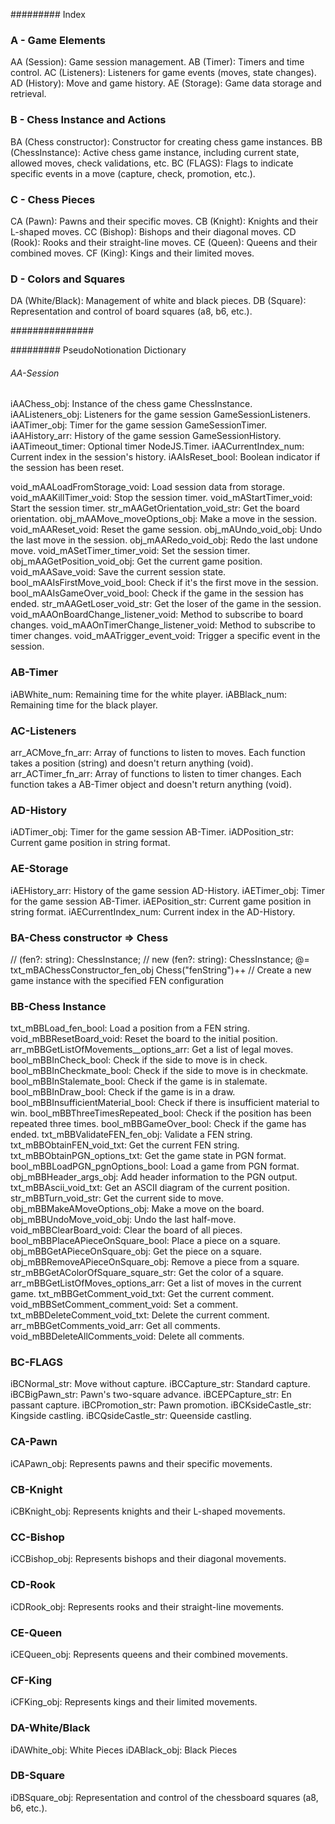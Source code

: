 <!-- "Pseudo Notation" is a naming and representation system designed to provide clarity and structure in programming.

1. Type Prefixes and Suffixes: Each variable and method is labeled with prefixes and suffixes that clearly indicate the type of input and output data. For example, txt_ for text or arr_ for arrays in prefixes, and _obj for objects or _num for numbers in suffixes.

i (Input): The prefix 'i' is used to denote variables that are inputs. These are variables that are used to receive data from outside the method or function they are in. They represent the data coming into a block of code. For example, iUserName_txt could be a variable representing a username input in a text format.

p (Processing): The prefix 'p' indicates variables that are used for processing within the code. These are typically intermediary variables used for calculations, data transformation, or holding temporary data. They are not the primary inputs or outputs but are essential for the internal logic of the code. For instance, pSumTotal_num might be a processing variable used to hold the sum total of certain calculations.

o (Output): The prefix 'o' signifies output variables. These are variables that hold data which will be output from a method or function, or passed on to another part of the program. They represent the result of the processing. An example might be oProcessedData_arr, which could be an array of data processed by the function.

m (Method/Function): The prefix 'm' is used for methods or functions. This prefix is followed by the method's name and often includes information about the types of arguments it takes and the type of data it returns. For example, mCalculateTotal_num_arr could be a method that takes an array of numbers and returns a single number (the total).

2. Categorization: Entities are organized into general categories, each represented by an uppercase letter. For instance, A for game sessions, B for chess instances and actions, C for chess pieces, etc.

3. Specific Subcategories: Within each main category, specific subcategories or additional letters are used to specify concrete elements. For example, in the chess pieces category C, CA is used for pawns, CB for knights, etc.

4. Clear Description of Methods: Methods are described with a m prefix to differentiate them from variables. They include information about input and output types, making it easy to understand what the method does and what is expected as a result.


"Pseudo Notation" is particularly useful in large and complex projects, where consistency and clarity in nomenclature can significantly impact the efficiency of code development and maintenance. -->

######### Index

### A - Game Elements
AA (Session): Game session management.
AB (Timer): Timers and time control.
AC (Listeners): Listeners for game events (moves, state changes).
AD (History): Move and game history.
AE (Storage): Game data storage and retrieval.

### B - Chess Instance and Actions
BA (Chess constructor): Constructor for creating chess game instances.
BB (ChessInstance): Active chess game instance, including current state, allowed moves, check validations, etc.
BC (FLAGS): Flags to indicate specific events in a move (capture, check, promotion, etc.).

### C - Chess Pieces
CA (Pawn): Pawns and their specific moves.
CB (Knight): Knights and their L-shaped moves.
CC (Bishop): Bishops and their diagonal moves.
CD (Rook): Rooks and their straight-line moves.
CE (Queen): Queens and their combined moves.
CF (King): Kings and their limited moves.

### D - Colors and Squares
DA (White/Black): Management of white and black pieces.
DB (Square): Representation and control of board squares (a8, b6, etc.).

###############

######### PseudoNotionation Dictionary 

###### AA-Session
iAAChess_obj: Instance of the chess game ChessInstance.
iAAListeners_obj: Listeners for the game session GameSessionListeners.
iAATimer_obj: Timer for the game session GameSessionTimer.
iAAHistory_arr: History of the game session GameSessionHistory.
iAATimeout_timer: Optional timer NodeJS.Timer.
iAACurrentIndex_num: Current index in the session's history.
iAAIsReset_bool: Boolean indicator if the session has been reset.

void_mAALoadFromStorage_void: Load session data from storage.
void_mAAKillTimer_void: Stop the session timer.
void_mAStartTimer_void: Start the session timer.
str_mAAGetOrientation_void_str: Get the board orientation.
obj_mAAMove_moveOptions_obj: Make a move in the session.
void_mAAReset_void: Reset the game session.
obj_mAUndo_void_obj: Undo the last move in the session.
obj_mAARedo_void_obj: Redo the last undone move.
void_mASetTimer_timer_void: Set the session timer.
obj_mAAGetPosition_void_obj: Get the current game position.
void_mAASave_void: Save the current session state.
bool_mAAIsFirstMove_void_bool: Check if it's the first move in the session.
bool_mAAIsGameOver_void_bool: Check if the game in the session has ended.
str_mAAGetLoser_void_str: Get the loser of the game in the session.
void_mAAOnBoardChange_listener_void: Method to subscribe to board changes.
void_mAAOnTimerChange_listener_void: Method to subscribe to timer changes.
void_mAATrigger_event_void: Trigger a specific event in the session.

### AB-Timer
iABWhite_num: Remaining time for the white player.
iABBlack_num: Remaining time for the black player.

### AC-Listeners
arr_ACMove_fn_arr: Array of functions to listen to moves. Each function takes a position (string) and doesn't return anything (void).
arr_ACTimer_fn_arr: Array of functions to listen to timer changes. Each function takes a AB-Timer object and doesn't return anything (void).

### AD-History
iADTimer_obj: Timer for the game session AB-Timer.
iADPosition_str: Current game position in string format.

### AE-Storage
iAEHistory_arr: History of the game session AD-History.
iAETimer_obj: Timer for the game session AB-Timer.
iAEPosition_str: Current game position in string format.
iAECurrentIndex_num: Current index in the AD-History.

### BA-Chess constructor => Chess
// (fen?: string): ChessInstance;
// new (fen?: string): ChessInstance;
@= txt_mBAChessConstructor_fen_obj Chess("fenString")++ // Create a new game instance with the specified FEN configuration

### BB-Chess Instance
txt_mBBLoad_fen_bool: Load a position from a FEN string.
void_mBBResetBoard_void: Reset the board to the initial position.
arr_mBBGetListOfMovements__options_arr: Get a list of legal moves.
bool_mBBInCheck_bool: Check if the side to move is in check.
bool_mBBInCheckmate_bool: Check if the side to move is in checkmate.
bool_mBBInStalemate_bool: Check if the game is in stalemate.
bool_mBBInDraw_bool: Check if the game is in a draw.
bool_mBBInsufficientMaterial_bool: Check if there is insufficient material to win.
bool_mBBThreeTimesRepeated_bool: Check if the position has been repeated three times.
bool_mBBGameOver_bool: Check if the game has ended.
txt_mBBValidateFEN_fen_obj: Validate a FEN string.
txt_mBBObtainFEN_void_txt: Get the current FEN string.
txt_mBBObtainPGN_options_txt: Get the game state in PGN format.
bool_mBBLoadPGN_pgnOptions_bool: Load a game from PGN format.
obj_mBBHeader_args_obj: Add header information to the PGN output.
txt_mBBAscii_void_txt: Get an ASCII diagram of the current position.
str_mBBTurn_void_str: Get the current side to move.
obj_mBBMakeAMoveOptions_obj: Make a move on the board.
obj_mBBUndoMove_void_obj: Undo the last half-move.
void_mBBClearBoard_void: Clear the board of all pieces.
bool_mBBPlaceAPieceOnSquare_bool: Place a piece on a square.
obj_mBBGetAPieceOnSquare_obj: Get the piece on a square.
obj_mBBRemoveAPieceOnSquare_obj: Remove a piece from a square.
str_mBBGetAColorOfSquare_square_str: Get the color of a square.
arr_mBBGetListOfMoves_options_arr: Get a list of moves in the current game.
txt_mBBGetComment_void_txt: Get the current comment.
void_mBBSetComment_comment_void: Set a comment.
txt_mBBDeleteComment_void_txt: Delete the current comment.
arr_mBBGetComments_void_arr: Get all comments.
void_mBBDeleteAllComments_void: Delete all comments.

### BC-FLAGS
iBCNormal_str: Move without capture.
iBCCapture_str: Standard capture.
iBCBigPawn_str: Pawn's two-square advance.
iBCEPCapture_str: En passant capture.
iBCPromotion_str: Pawn promotion.
iBCKsideCastle_str: Kingside castling.
iBCQsideCastle_str: Queenside castling.

### CA-Pawn
iCAPawn_obj: Represents pawns and their specific movements.

### CB-Knight
iCBKnight_obj: Represents knights and their L-shaped movements.

### CC-Bishop
iCCBishop_obj: Represents bishops and their diagonal movements.

### CD-Rook
iCDRook_obj: Represents rooks and their straight-line movements.

### CE-Queen
iCEQueen_obj: Represents queens and their combined movements.

### CF-King
iCFKing_obj: Represents kings and their limited movements.

### DA-White/Black
iDAWhite_obj: White Pieces
iDABlack_obj: Black Pieces

### DB-Square
iDBSquare_obj: Representation and control of the chessboard squares (a8, b6, etc.).






